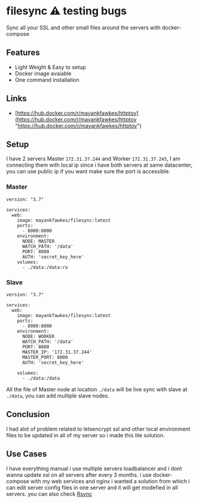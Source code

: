 # filesync ⚠️ testing bugs
Sync all your SSL and other small files around the servers with docker-compose


## Features

- Light Weight & Easy to setup
- Docker image avaiable 
- One command installation


## Links
- [https://hub.docker.com/r/mayankfawkes/httptoy](https://hub.docker.com/r/mayankfawkes/httptoy "https://hub.docker.com/r/mayankfawkes/httptoy")

## Setup 

I have 2 servers Master `172.31.37.244` and Worker `172.31.37.245`, I am connecting them with local ip since i have both servers at same datacenter, you can use public ip if you want make sure the port is accessible. 

### Master

```
version: "3.7"

services:
  web:
    image: mayankfawkes/filesync:latest
    ports:
      - 8000:8000
    environment:
      NODE: MASTER
      WATCH_PATH: '/data'
      PORT: 8000
      AUTH: 'secret_key_here'
    volumes:
      - ./data:/data:ro
```

### Slave

```
version: "3.7"

services:
  web:
    image: mayankfawkes/filesync:latest
    ports:
      - 8000:8000
    environment:
      NODE: WORKER
      WATCH_PATH: '/data'
      PORT: 8000
      MASTER_IP: '172.31.37.244'
      MASTER_PORT: 8000
      AUTH: 'secret_key_here'

    volumes:
      - ./data:/data

```


All the file of Master node at location `./data` will be live sync with slave at `./data`, you can add multiple slave nodes.



## Conclusion

I had alot of problem related to letsencrypt ssl and other local environment files to be updated in all of my server so i made this lite solution.


## Use Cases

I have everything manual i use multiple servers loadbalancer and i dont wanna update ssl on all servers after every 3 months. i use docker-compose with my web services and nginx i wanted a solution from which i can edit server config files in one server and it will get modefied in all servers. you can also check [Rsync](https://en.wikipedia.org/wiki/Rsync "https://en.wikipedia.org/wiki/Rsync") 
